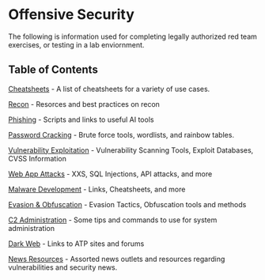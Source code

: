 # Offensive Security 
The following is information used for completing legally authorized red team exercises, or testing in a lab enviornment.

## Table of Contents

[Cheatsheets](https://github.com/NetSecQuin/Quintessence/blob/main/Pages/Cheatsheets.md) - A list of cheatsheets for a variety of use cases.

[Recon](https://github.com/NetSecQuin/Quintessence/blob/main/Red%20Pages/Recon.md) - Resorces and best practices on recon

[Phishing](https://github.com/NetSecQuin/Quintessence/blob/main/Red%20Pages/Phishing.md) - Scripts and links to useful AI tools 

[Password Cracking](https://github.com/NetSecQuin/Quintessence/blob/main/Red%20Pages/Password%20Cracking.md) - Brute force tools, wordlists, and rainbow tables.

[Vulnerability Exploitation](https://github.com/NetSecQuin/Quintessence/blob/main/Red%20Pages/Vulnerability%20Exploitation.md) - Vulnerability Scanning Tools, Exploit Databases, CVSS Information

[Web App Attacks](https://github.com/NetSecQuin/Quintessence/blob/main/Red%20Pages/WebAppAttacks.md) - XXS, SQL Injections, API attacks, and more

[Malware Development](https://github.com/NetSecQuin/Quintessence/blob/main/Red%20Pages/Malware%20Development.md) - Links, Cheatsheets, and more

[Evasion & Obfuscation](https://github.com/NetSecQuin/Quintessence/blob/main/Red%20Pages/Evasion%20and%20Obfuscation.md) - Evasion Tactics, Obfuscation tools and methods

[C2 Administration](https://github.com/NetSecQuin/Quintessence/blob/main/Red%20Pages/C2%20Administration.md) - Some tips and commands to use for system administration

[Dark Web](https://github.com/NetSecQuin/Quintessence/blob/main/Pages/Dark%20Web.md) - Links to ATP sites and forums

[News Resources]() - Assorted news outlets and resources regarding vulnerabilities and security news.